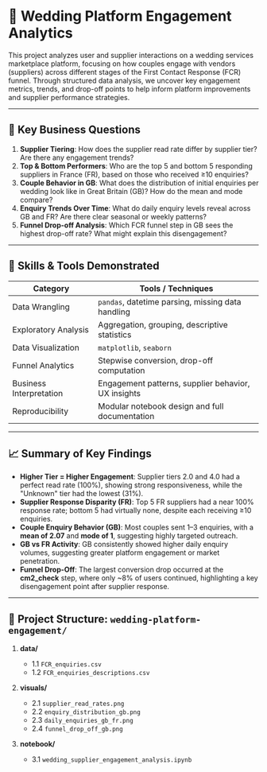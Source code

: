 # 💍 Wedding Platform Engagement Analytics

This project analyzes user and supplier interactions on a wedding services marketplace platform, focusing on how couples engage with vendors (suppliers) across different stages of the First Contact Response (FCR) funnel. Through structured data analysis, we uncover key engagement metrics, trends, and drop-off points to help inform platform improvements and supplier performance strategies.

---

## 📌 Key Business Questions

1. **Supplier Tiering**: How does the supplier read rate differ by supplier tier? Are there any engagement trends?
2. **Top & Bottom Performers**: Who are the top 5 and bottom 5 responding suppliers in France (FR), based on those who received ≥10 enquiries?
3. **Couple Behavior in GB**: What does the distribution of initial enquiries per wedding look like in Great Britain (GB)? How do the mean and mode compare?
4. **Enquiry Trends Over Time**: What do daily enquiry levels reveal across GB and FR? Are there clear seasonal or weekly patterns?
5. **Funnel Drop-off Analysis**: Which FCR funnel step in GB sees the highest drop-off rate? What might explain this disengagement?

---

## 🧠 Skills & Tools Demonstrated

| Category               | Tools / Techniques                                       |
|------------------------|----------------------------------------------------------|
| Data Wrangling         | `pandas`, datetime parsing, missing data handling        |
| Exploratory Analysis   | Aggregation, grouping, descriptive statistics            |
| Data Visualization     | `matplotlib`, `seaborn`                                  |
| Funnel Analytics       | Stepwise conversion, drop-off computation                |
| Business Interpretation| Engagement patterns, supplier behavior, UX insights      |
| Reproducibility        | Modular notebook design and full documentation           |

---

## 📈 Summary of Key Findings

- **Higher Tier = Higher Engagement**: Supplier tiers 2.0 and 4.0 had a perfect read rate (100%), showing strong responsiveness, while the "Unknown" tier had the lowest (31%).
- **Supplier Response Disparity (FR)**: Top 5 FR suppliers had a near 100% response rate; bottom 5 had virtually none, despite each receiving ≥10 enquiries.
- **Couple Enquiry Behavior (GB)**: Most couples sent 1–3 enquiries, with a **mean of 2.07** and **mode of 1**, suggesting highly targeted outreach.
- **GB vs FR Activity**: GB consistently showed higher daily enquiry volumes, suggesting greater platform engagement or market penetration.
- **Funnel Drop-Off**: The largest conversion drop occurred at the **cm2_check** step, where only ~8% of users continued, highlighting a key disengagement point after supplier response.

---

## 📁 Project Structure: `wedding-platform-engagement/`

1. **data/**
   - 1.1 `FCR_enquiries.csv`
   - 1.2 `FCR_enquiries_descriptions.csv`

2. **visuals/**
   - 2.1 `supplier_read_rates.png`
   - 2.2 `enquiry_distribution_gb.png`
   - 2.3 `daily_enquiries_gb_fr.png`
   - 2.4 `funnel_drop_off_gb.png`

3. **notebook/**
   - 3.1 `wedding_supplier_engagement_analysis.ipynb`
